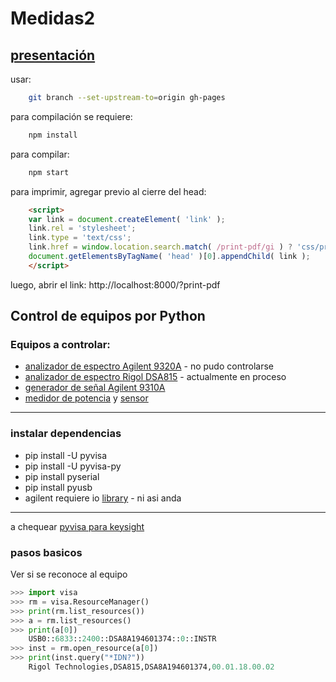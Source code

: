 # Medidas2

## [presentación](https://ingenieriaam.github.io/medidas2) 

usar: 
```sh
	git branch --set-upstream-to=origin gh-pages
```

para compilación se requiere:
```sh
	npm install
```

para compilar:
```sh
	npm start
```

para imprimir, agregar previo al cierre del head:
```html
	<script>
	var link = document.createElement( 'link' );
	link.rel = 'stylesheet';
	link.type = 'text/css';
	link.href = window.location.search.match( /print-pdf/gi ) ? 'css/print/pdf.css' : 'css/print/paper.css';
	document.getElementsByTagName( 'head' )[0].appendChild( link );
	</script>
```
luego, abrir el link: http://localhost:8000/?print-pdf

## Control de equipos por Python

### Equipos a controlar:
 * [analizador de espectro Agilent 9320A](https://www.keysight.com/en/pd-817002-pn-N9320A/rf-spectrum-analyzer-9-khz-3-ghz?cc=US&lc=eng) - no pudo controlarse
 * [analizador de espectro Rigol DSA815](https://beyondmeasure.rigoltech.com/acton/attachment/1579/f-06f0/1/-/-/-/-/dsa800programpdf.pdf) - actualmente en proceso 
 * [generador de señal Agilent 9310A](https://www.keysight.com/en/pdx-x202262-pn-N9310A/rf-signal-generator-9-khz-to-3-ghz?cc=AR&lc=eng)
 * [medidor de potencia](https://www.anritsu.com/en-US/test-measurement/products/ml2487b) y [sensor](https://www.bellnw.com/manufacturer/Anritsu/MA2472D.htm)
___

### instalar dependencias
- pip install -U pyvisa
- pip install -U pyvisa-py
- pip install pyserial
- pip install pyusb
- agilent requiere io [library](https://www.keysight.com/main/software.jspx?ckey=2175637&nid=-33330.977662&cc=eng&lc=eng) - ni asi anda

---

a chequear [pyvisa para keysight](http://na.support.keysight.com/fieldfox/help/Programming/webhelp/Examples/Python_Example.htm)

### pasos basicos

Ver si se reconoce al equipo

```py
>>> import visa
>>> rm = visa.ResourceManager()
>>> print(rm.list_resources())
>>> a = rm.list_resources()
>>> print(a[0])
	USB0::6833::2400::DSA8A194601374::0::INSTR
>>> inst = rm.open_resource(a[0])
>>> print(inst.query("*IDN?"))
	Rigol Technologies,DSA815,DSA8A194601374,00.01.18.00.02

```
